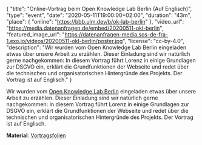 {
    "title": "Online-Vortrag beim Open Knowledge Lab Berlin (Auf Englisch)",
    "type": "event",
    "date": "2020-05-11T19:00:00+02:00",
    "duration": "43m",
    "place": {
        "online": "https://bbb.ulm.dev/b/ok-lab-berlin"
    },
    "video_url": "https://media.datenanfragen.de/embed/20200511-okl-berlin",
    "featured_image_url": "https://datenanfragen-media.sos-de-fra-1.exo.io/videos/20200511-okl-berlin/poster.jpg",
    "license": "cc-by-4.0",
    "description": "Wir wurden vom Open Knowledge Lab Berlin eingeladen etwas über unsere Arbeit zu erzählen. Dieser Einladung sind wir natürlich gerne nachgekommen: In diesem Vortrag führt Lorenz in einige Grundlagen zur DSGVO ein, erklärt die Grundfunktionen der Webseite und redet über die technischen und organisatorischen Hintergründe des Projekts. Der Vortrag ist auf Englisch."
}

Wir wurden vom [Open Knowledge Lab Berlin](https://codefor.de/berlin/) eingeladen etwas über unsere Arbeit zu erzählen. Dieser Einladung sind wir natürlich gerne nachgekommen: In diesem Vortrag führt Lorenz in einige Grundlagen zur DSGVO ein, erklärt die Grundfunktionen der Webseite und redet über die technischen und organisatorischen Hintergründe des Projekts. Der Vortrag ist auf Englisch.

**Material**: [Vortragsfolien](https://static.dacdn.de/talks/slides/2020-05-11-okl-berlin.pdf)
